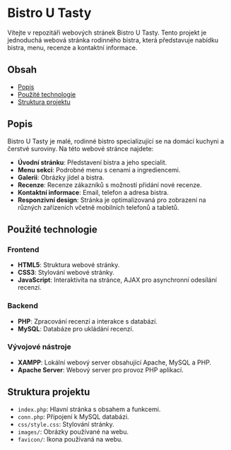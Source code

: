 # Bistro U Tasty

Vítejte v repozitáři webových stránek Bistro U Tasty. Tento projekt je jednoduchá webová stránka rodinného bistra, která představuje nabídku bistra, menu, recenze a kontaktní informace.

## Obsah

- [Popis](#popis)
- [Použité technologie](#použité-technologie)
- [Struktura projektu](#struktura-projektu)

## Popis

Bistro U Tasty je malé, rodinné bistro specializující se na domácí kuchyni a čerstvé suroviny. Na této webové stránce najdete:

- **Úvodní stránku**: Představení bistra a jeho specialit.
- **Menu sekci**: Podrobné menu s cenami a ingrediencemi.
- **Galerii**: Obrázky jídel a bistra.
- **Recenze**: Recenze zákazníků s možností přidání nové recenze.
- **Kontaktní informace**: Email, telefon a adresa bistra.
- **Responzivní design**: Stránka je optimalizovaná pro zobrazení na různých zařízeních včetně mobilních telefonů a tabletů.

## Použité technologie

### Frontend

- **HTML5**: Struktura webové stránky.
- **CSS3**: Stylování webové stránky.
- **JavaScript**: Interaktivita na stránce, AJAX pro asynchronní odesílání recenzí.

### Backend

- **PHP**: Zpracování recenzí a interakce s databází.
- **MySQL**: Databáze pro ukládání recenzí.

### Vývojové nástroje

- **XAMPP**: Lokální webový server obsahující Apache, MySQL a PHP.
- **Apache Server**: Webový server pro provoz PHP aplikací.

## Struktura projektu

- `index.php`: Hlavní stránka s obsahem a funkcemi.
- `conn.php`: Připojení k MySQL databázi.
- `css/style.css`: Stylování stránky.
- `images/`: Obrázky používané na webu.
- `favicon/`: Ikona používaná na webu.
